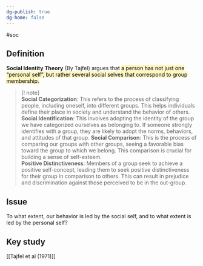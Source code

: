 ```yaml
---
dg-publish: true
dg-home: false
---
```

#soc
## Definition
**Social Identity Theory** (By Tajfel) argues that <mark style="background: #FFF3A3A6;">a person has not just one “personal self”, but rather several social selves that correspond to group membership.</mark> 

>[! note]  
>**Social Categorization**: This refers to the process of classifying people, including oneself, into different groups. This helps individuals define their place in society and understand the behavior of others.
**Social Identification**: This involves adopting the identity of the group we have categorized ourselves as belonging to. If someone strongly identifies with a group, they are likely to adopt the norms, behaviors, and attitudes of that group.
**Social Comparison**: This is the process of comparing our groups with other groups, seeing a favorable bias toward the group to which we belong. This comparison is crucial for building a sense of self-esteem.                                                                    
**Positive Distinctiveness**: Members of a group seek to achieve a positive self-concept, leading them to seek positive distinctiveness for their group in comparison to others. This can result in prejudice and discrimination against those perceived to be in the out-group.

## Issue
To what extent, our behavior is led by the social self, and to what extent is led by the personal self?

## Key study
[[Tajfel et al (1971)]]
